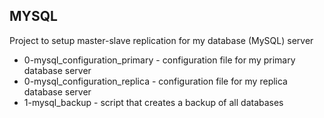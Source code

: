 ## MYSQL

Project to setup master-slave replication for my database (MySQL) server

- 0-mysql_configuration_primary - configuration file for my primary database server
- 0-mysql_configuration_replica - configuration file for my replica database server
- 1-mysql_backup - script that creates a backup of all databases